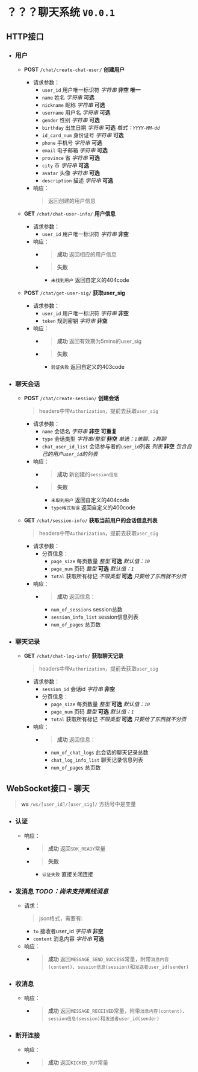 # ？？？聊天系统 **`V0.0.1`**

## HTTP接口

- ### 用户
  - **POST** `/chat/create-chat-user/` **创建用户**
    - 请求参数：
      - `user_id` 用户唯一标识符 _字符串_ **非空** **唯一**
      - `name` 姓名 _字符串_ **可选**
      - `nickname` 昵称 _字符串_ **可选**
      - `username` 用户名 _字符串_ **可选**
      - `gender` 性别 _字符串_ **可选**
      - `birthday` 出生日期 _字符串_ **可选** _格式：`YYYY-MM-dd`_
      - `id_card_num` 身份证号 _字符串_ **可选**
      - `phone` 手机号 _字符串_ **可选**
      - `email` 电子邮箱 _字符串_ **可选**
      - `province` 省 _字符串_ **可选**
      - `city` 市 _字符串_ **可选**
      - `avatar` 头像 _字符串_ **可选**
      - `description` 描述 _字符串_ **可选**
    - 响应：
      > 返回创建的用户信息

  - **GET** `/chat/chat-user-info/` **用户信息**
    - 请求参数：
      - `user_id` 用户唯一标识符 *字符串* **非空**
    - 响应：
      - > **成功** 返回相应的用户信息
      - > **失败** 
        - `未找到用户` 返回自定义的404code

  - **POST** `/chat/get-user-sig/` **获取user_sig**
    - 请求参数：
      - `user_id` 用户唯一标识符 *字符串* **非空**
      - `token` 规则密钥 *字符串* **非空**
    - 响应：
      - > **成功** 返回有效期为5mins的user_sig
      - > **失败** 
        - `验证失败` 返回自定义的403code


- ### 聊天会话
  - **POST** `/chat/create-session/` **创建会话**
    > headers中带`Authorization`，提前去获取`user_sig`
    - 请求参数：
      - `name` 会话名 _字符串_ **非空** **可重复**
      - `type` 会话类型 _字符串/整型_ **非空** _单选：`1`单聊、`2`群聊_
      - `chat_user_id_list` 会话参与者的`user_id`列表 _列表_ **非空** _包含自己的用户`user_id`的列表_
    - 响应：
      - > **成功** 新创建的`session信息`
      - > **失败**
        - `未取到用户` 返回自定义的404code
        - `type格式有误` 返回自定义的400code
  
  - **GET** `/chat/session-info/` **获取当前用户的会话信息列表**
    > headers中带`Authorization`，提前去获取`user_sig`
    - 请求参数：
      - 分页信息：
        - `page_size` 每页数量 _整型_ **可选** _默认值：`10`_
        - `page_num` 页码 _整型_ **可选** _默认值：`1`_
        - `total` 获取所有标记 _不限类型_ **可选** _只要给了东西就不分页_
    - 响应：
      - > **成功** 返回信息：
        - `num_of_sessions` session总数
        - `session_info_list` session信息列表
        - `num_of_pages` 总页数

- ### 聊天记录
  - **GET** `/chat/chat-log-info/` **获取聊天记录**
    > headers中带`Authorization`，提前去获取`user_sig`
    - 请求参数：
      - `session_id` 会话id _字符串_ **非空**
      - 分页信息：
        - `page_size` 每页数量 _整型_ **可选** _默认值：`10`_
        - `page_num` 页码 _整型_ **可选** _默认值：`1`_
        - `total` 获取所有标记 _不限类型_ **可选** _只要给了东西就不分页_
    - 响应：
      - > **成功** 返回信息：
        - `num_of_chat_logs` 此会话的聊天记录总数
        - `chat_log_info_list` 聊天记录信息列表
        - `num_of_pages` 总页数

## WebSocket接口 - 聊天
> **ws** `/ws/[user_id]/[user_sig]/` 方括号中是变量

- ### 认证
  - 响应：
    - > **成功** 返回`SDK_READY`常量
    - > **失败** 
      - `认证失败` 直接关闭连接

- ### 发消息 ***TODO：尚未支持离线消息***
  - 请求：
    > json格式，需要有:
    - `to` 接收者user_id *字符串* **非空**
    - `content` 消息内容 *字符串* **可选**
  - 响应：
    - > **成功** 返回`MESSAGE_SEND_SUCCESS`常量，附带`消息内容(content)`、`session信息(session)`和`发送者user_id(sender)`

- ### 收消息
  - 响应：
    - > **成功** 返回`MESSAGE_RECEIVED`常量，附带`消息内容(content)`、`session信息(session)`和`发送者user_id(sender)`

- ### 断开连接
  - 响应：
    - > **成功** 返回`KICKED_OUT`常量

